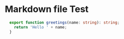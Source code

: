 # Markdown file Test

```typescript
  export function greetings(name: string): string;
    return 'Hello ' + name;
  }
```
